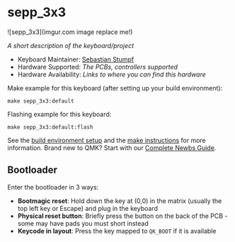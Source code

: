 # sepp_3x3

![sepp_3x3](imgur.com image replace me!)

*A short description of the keyboard/project*

* Keyboard Maintainer: [Sebastian Stumpf](https://github.com/sebastian-stumpf)
* Hardware Supported: *The PCBs, controllers supported*
* Hardware Availability: *Links to where you can find this hardware*

Make example for this keyboard (after setting up your build environment):

    make sepp_3x3:default

Flashing example for this keyboard:

    make sepp_3x3:default:flash

See the [build environment setup](https://docs.qmk.fm/#/getting_started_build_tools) and the [make instructions](https://docs.qmk.fm/#/getting_started_make_guide) for more information. Brand new to QMK? Start with our [Complete Newbs Guide](https://docs.qmk.fm/#/newbs).

## Bootloader

Enter the bootloader in 3 ways:

* **Bootmagic reset**: Hold down the key at (0,0) in the matrix (usually the top left key or Escape) and plug in the keyboard
* **Physical reset button**: Briefly press the button on the back of the PCB - some may have pads you must short instead
* **Keycode in layout**: Press the key mapped to `QK_BOOT` if it is available
